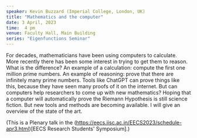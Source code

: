 ```yaml
---
speaker: Kevin Buzzard (Imperial College, London, UK)
title: "Mathematics and the computer"
date: 3 April, 2023
time:  4 pm
venue: Faculty Hall, Main Building
series: "Eigenfunctions Seminar"
---
```


For decades, mathematicians have been using computers to calculate. More recently there has been some
interest in trying to get them to reason. What is the difference? An example of a calculation: compute
the first one million prime numbers. An example of reasoning: prove that there are infinitely many prime
numbers. Tools like ChatGPT can prove things like this, because they have seen many proofs of it on the
internet. But can computers help researchers to come up with new mathematics? Hoping that a computer
will automatically prove the Riemann Hypothesis is still science fiction. But new tools and methods are
becoming available. I will give an overview of the state of the art.

(This is a Plenary talk in the (https://eecs.iisc.ac.in/EECS2023/schedule-apr3.html)[EECS Research Students' Symposium].)

